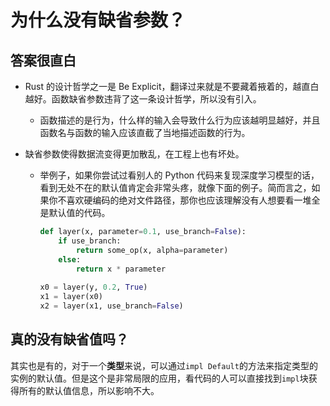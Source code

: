 # 为什么没有缺省参数？

## 答案很直白

* Rust 的设计哲学之一是 Be Explicit，翻译过来就是不要藏着掖着的，越直白越好。函数缺省参数违背了这一条设计哲学，所以没有引入。

    * 函数描述的是行为，什么样的输入会导致什么行为应该越明显越好，并且函数名与函数的输入应该直截了当地描述函数的行为。

* 缺省参数使得数据流变得更加散乱，在工程上也有坏处。

    * 举例子，如果你尝试过看别人的 Python 代码来复现深度学习模型的话，看到无处不在的默认值肯定会非常头疼，就像下面的例子。简而言之，如果你不喜欢硬编码的绝对文件路径，那你也应该理解没有人想要看一堆全是默认值的代码。

        ```python
        def layer(x, parameter=0.1, use_branch=False):
            if use_branch:
                return some_op(x, alpha=parameter)
            else:
                return x * parameter
            
        x0 = layer(y, 0.2, True)
        x1 = layer(x0)
        x2 = layer(x1, use_branch=False)
        ```

## 真的没有缺省值吗？

其实也是有的，对于一个**类型**来说，可以通过`impl Default`的方法来指定类型的实例的默认值。但是这个是非常局限的应用，看代码的人可以直接找到`impl`块获得所有的默认值信息，所以影响不大。
